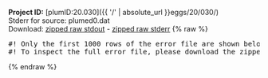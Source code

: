 **Project ID:** [plumID:20.030]({{ '/' | absolute_url }}eggs/20/030/)  
Stderr for source:  plumed0.dat   
Download: [zipped raw stdout](plumed0.dat.plumed.stdout.txt.zip) - [zipped raw stderr](plumed0.dat.plumed.stderr.txt.zip) 
{% raw %}
<pre>
#! Only the first 1000 rows of the error file are shown below
#! To inspect the full error file, please download the zipped raw stderr file above
</pre>
{% endraw %}
